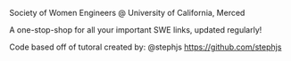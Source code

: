 Society of Women Engineers @ University of California, Merced 

A one-stop-shop for all your important SWE links, updated regularly!

Code based off of tutoral created by: @stephjs https://github.com/stephjs
